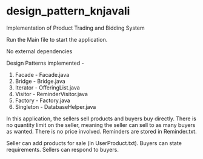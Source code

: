 # design_pattern_knjavali
Implementation of Product Trading and Bidding System

Run the Main file to start the application.

No external dependencies

Design Patterns implemented - 

1. Facade - Facade.java
2. Bridge - Bridge.java
3. Iterator - OfferingList.java
4. Visitor - ReminderVisitor.java
5. Factory - Factory.java
6. Singleton - DatabaseHelper.java

In this application, the sellers sell products and buyers buy directly. There is no quantity limit on the seller, meaning the seller can sell to as many buyers as wanted. There is no price involved. Reminders are stored in Reminder.txt.

Seller can add products for sale (in UserProduct.txt). Buyers can state requirements. Sellers can respond to buyers.
